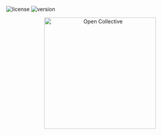![license](https://img.shields.io/badge/license-MIT-blue) ![version](https://img.shields.io/badge/version-1.0.1-blue)
<div align="center">
  <a href="https://opencollective.com/mcengine" target="_blank" rel="noopener noreferrer">
    <img width="300" src="https://opencollective.com/public/images/opencollectivelogo.svg" alt="Open Collective">
  </a>
</div>
